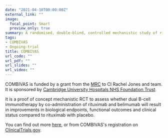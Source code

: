 ```yaml
---
date: "2021-04-10T00:00:00Z"
external_link: ""
image:
  focal_point: Smart
  preview_only: true
summary: A randomised, double-blind, controlled mechanistic study of rituximab and belimumab combination therapy in PR3 ANCA-associated vasculitis
tags:
- COMBIVAS
- Ongoing-trial
title: COMBIVAS
url_code: ""
url_pdf: ""
url_slides: ""
url_video: ""
---
```


COMBIVAS is funded by a grant from the [MRC](https://mrc.ukri.org/) to CI Rachel Jones and team.
It is sponsored by [Cambridge University Hospitals NHS Foundation Trust](https://www.cuh.nhs.uk/).

It is a proof of concept mechanistic RCT to assess whether dual B-cell immunotherapy by co-administration of rituximab and belimumab will result in improvements in biological endpoints, functional outcomes and clinical status compared to rituximab with placebo.

You can find out more [here](https://cctu.org.uk/portfolio/vasculitis/trials-open-to-recruitment/combivas), or from COMBIVAS's registration on [ClinicalTrials.gov](https://clinicaltrials.gov/ct2/show/NCT03967925).
